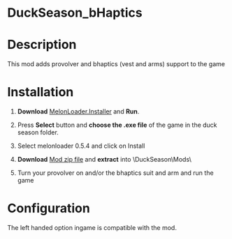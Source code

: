 # DuckSeason_bHaptics

# Description

This mod adds provolver and bhaptics (vest and arms) support to the game

# Installation

1. **Download** [MelonLoader.Installer](https://github.com/HerpDerpinstine/MelonLoader/releases/latest/download/MelonLoader.Installer.exe) and **Run**.

2. Press **Select** button and **choose the .exe file** of the game in the duck season folder.

3. Select melonloader 0.5.4 and click on Install

4. **Download** [Mod zip file](https://github.com/Astienth/DuckSeason_bHaptics/releases/download/0.1/DuckSeason_bhaptics_provolver.zip) and **extract** into \DuckSeason\Mods\

5. Turn your provolver on and/or the bhaptics suit and arm and run the game

# Configuration

The left handed option ingame is compatible with the mod.
